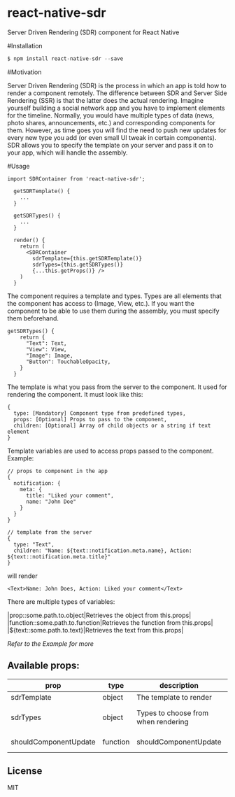 # react-native-sdr
Server Driven Rendering (SDR) component for React Native

#Installation

```javascript
$ npm install react-native-sdr --save
```

#Motivation

Server Driven Rendering (SDR) is the process in which an app is told how to render a component remotely.
The difference between SDR and Server Side Rendering (SSR) is that the latter does the actual rendering.
Imagine yourself building a social network app and you have to implement elements for the timeline.
Normally, you would have multiple types of data (news, photo shares, announcements, etc.) and corresponding components for them. However, as time goes you will find the need to push new updates for every new type you add (or even small UI tweak in certain components). SDR allows you to specify the template on your server and pass it on to your app, which will handle the assembly.

#Usage

```
import SDRContainer from 'react-native-sdr';

  getSDRTemplate() {
    ...
  }

  getSDRTypes() {
    ...
  }

  render() {
    return (
      <SDRContainer
        sdrTemplate={this.getSDRTemplate()}
        sdrTypes={this.getSDRTypes()}
        {...this.getProps()} />
    )
  }
```

The component requires a template and types. 
Types are all elements that the component has access to (Image, View, etc.). If you want the component to be able to use them during the assembly, you must specify them beforehand.

```
getSDRTypes() {
    return {
      "Text": Text,
      "View": View,
      "Image": Image,
      "Button": TouchableOpacity,
    }
  }
```

The template is what you pass from the server to the component. 
It used for rendering the component. It must look like this:

```
{
  type: [Mandatory] Component type from predefined types,
  props: [Optional] Props to pass to the component,
  children: [Optional] Array of child objects or a string if text element
}
```

Template variables are used to access props passed to the component. Example:

```
// props to component in the app
{
  notification: {
    meta: {
      title: "Liked your comment",
      name: "John Doe"
    }
  }
}

// template from the server
{
  type: "Text",
  children: "Name: ${text::notification.meta.name}, Action: ${text::notification.meta.title}"
}
```

will render

```
<Text>Name: John Does, Action: Liked your comment</Text>
```

There are multiple types of variables:

|prop::some.path.to.object|Retrieves the object from this.props|
|function::some.path.to.function|Retrieves the function from this.props|
|${text::some.path.to.text}|Retrieves the text from this.props|

*Refer to the Example for more*

## Available props:

| prop | type | description |default|
| ------ | ------ | ------ | ------ |
|sdrTemplate|object|The template to render||
|sdrTypes|object|Types to choose from when rendering|{ "View": View }|
|shouldComponentUpdate|function|shouldComponentUpdate|() => false|


License
----

MIT
